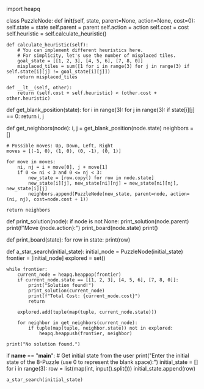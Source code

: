 import heapq

class PuzzleNode:
    def __init__(self, state, parent=None, action=None, cost=0):
        self.state = state
        self.parent = parent
        self.action = action
        self.cost = cost
        self.heuristic = self.calculate_heuristic()

    def calculate_heuristic(self):
        # You can implement different heuristics here.
        # For simplicity, let's use the number of misplaced tiles.
        goal_state = [[1, 2, 3], [4, 5, 6], [7, 8, 0]]
        misplaced_tiles = sum([1 for i in range(3) for j in range(3) if self.state[i][j] != goal_state[i][j]])
        return misplaced_tiles

    def __lt__(self, other):
        return (self.cost + self.heuristic) < (other.cost + other.heuristic)

def get_blank_position(state):
    for i in range(3):
        for j in range(3):
            if state[i][j] == 0:
                return i, j

def get_neighbors(node):
    i, j = get_blank_position(node.state)
    neighbors = []

    # Possible moves: Up, Down, Left, Right
    moves = [(-1, 0), (1, 0), (0, -1), (0, 1)]

    for move in moves:
        ni, nj = i + move[0], j + move[1]
        if 0 <= ni < 3 and 0 <= nj < 3:
            new_state = [row.copy() for row in node.state]
            new_state[i][j], new_state[ni][nj] = new_state[ni][nj], new_state[i][j]
            neighbors.append(PuzzleNode(new_state, parent=node, action=(ni, nj), cost=node.cost + 1))

    return neighbors

def print_solution(node):
    if node is not None:
        print_solution(node.parent)
        print(f"Move {node.action}:")
        print_board(node.state)
        print()

def print_board(state):
    for row in state:
        print(row)

def a_star_search(initial_state):
    initial_node = PuzzleNode(initial_state)
    frontier = [initial_node]
    explored = set()

    while frontier:
        current_node = heapq.heappop(frontier)
        if current_node.state == [[1, 2, 3], [4, 5, 6], [7, 8, 0]]:
            print("Solution found!")
            print_solution(current_node)
            print(f"Total Cost: {current_node.cost}")
            return

        explored.add(tuple(map(tuple, current_node.state)))

        for neighbor in get_neighbors(current_node):
            if tuple(map(tuple, neighbor.state)) not in explored:
                heapq.heappush(frontier, neighbor)

    print("No solution found.")

if __name__ == "__main__":
    # Get initial state from the user
    print("Enter the initial state of the 8-Puzzle (use 0 to represent the blank space):")
    initial_state = []
    for i in range(3):
        row = list(map(int, input().split()))
        initial_state.append(row)

    a_star_search(initial_state)

